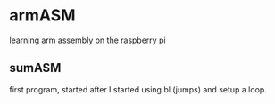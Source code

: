 # armASM
learning arm assembly on the raspberry pi

## sumASM
first program, started after I started using bl (jumps) and setup a loop.
